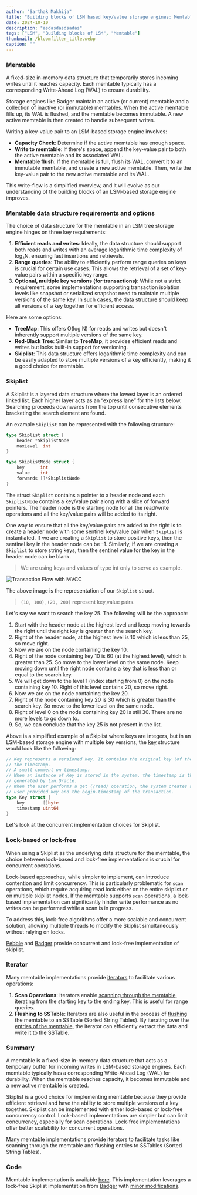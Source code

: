 ```yaml
---
author: "Sarthak Makhija"
title: "Building blocks of LSM based key/value storage engines: Memtable"
date: 2024-10-10
description: "asdasdasdsadas"
tags: ["LSM", "Building blocks of LSM", "Memtable"]
thumbnail: /bloomfilter_title.webp
caption: ""
---
```


### Memtable

A fixed-size in-memory data structure that temporarily stores incoming writes until it reaches capacity. Each memtable typically 
has a corresponding Write-Ahead Log (WAL) to ensure durability.

Storage engines like Badger maintain an active (or current) memtable and a collection of inactive (or immutable) memtables. 
When the active memtable fills up, its WAL is flushed, and the memtable becomes immutable. A new active memtable is then created 
to handle subsequent writes.

Writing a key-value pair to an LSM-based storage engine involves:

- **Capacity Check**: Determine if the active memtable has enough space.
- **Write to memtable**: If there's space, append the key-value pair to both the active memtable and its associated WAL.
- **Memtable flush**: If the memtable is full, flush its WAL, convert it to an immutable memtable, and create a new active memtable. 
Then, write the key-value pair to the new active memtable and its WAL.

This write-flow is a simplified overview, and it will evolve as our understanding of the building blocks of an LSM-based storage engine
improves.

### Memtable data structure requirements and options

The choice of data structure for the memtable in an LSM tree storage engine hinges on three key requirements:

1. **Efficient reads and writes**: Ideally, the data structure should support both reads and writes with an average logarithmic time complexity of log₂N, ensuring fast insertions and retrievals.
2. **Range queries**: The ability to efficiently perform range queries on keys is crucial for certain use cases. This allows the retrieval of a set of key-value pairs within a specific key range.
3. **Optional, multiple key versions (for transactions)**: While not a strict requirement, some implementations supporting transaction isolation levels like snapshot or serialized snapshot need to maintain multiple versions of the same key. In such cases, the data structure should keep all versions of a key together for efficient access.

Here are some options:

- **TreeMap**: This offers O(log N) for reads and writes but doesn't inherently support multiple versions of the same key.
- **Red-Black Tree**: Similar to **TreeMap**, it provides efficient reads and writes but lacks built-in support for versioning.
- **Skiplist**: This data structure offers logarithmic time complexity and can be easily adapted to store multiple versions of a key
efficiently, making it a good choice for memtable.  

### Skiplist

A Skiplist is a layered data structure where the lowest layer is an ordered linked list. Each higher layer acts as an “express lane” for the lists below. Searching proceeds downwards from the top until consecutive elements bracketing the search element are found.

An example `Skiplist` can be represented with the following structure:

```go
type Skiplist struct {
	header *SkiplistNode
	maxLevel  int
}

type SkiplistNode struct {
	key      int
	value    int
	forwards []*SkiplistNode
}
```

The struct `Skiplist` contains a pointer to a header node and each `SkiplistNode` contains a key/value pair along with a slice of forward pointers. 
The header node is the starting node for all the read/write operations and all the key/value pairs will be added to its right.

One way to ensure that all the key/value pairs are added to the right is to create a header node with some sentinel key/value pair 
when `Skiplist` is instantiated. If we are creating a `Skiplist` to store positive keys, then the sentinel key in the header node 
can be -1. Similarly, if we are creating a `Skiplist` to store string keys, then the sentinel value for the key in the header node 
can be blank.

> We are using keys and values of type int only to serve as example.

<div class="align-center-exclude-width-change">
    <img src="/Skiplist.png" alt="Transaction Flow with MVCC"/>
</div>

The above image is the representation of our `Skiplist` struct.

> `(10, 100)`, `(20, 200)` represent key,value pairs.

Let's say we want to search the key 25. The following will be the approach:

1. Start with the header node at the highest level and keep moving towards the right until the right key is greater than the search key.
2. Right of the header node, at the highest level is 10 which is less than 25, so move right.
3. Now we are on the node containing the key 10.
4. Right of the node containing key 10 is 60 (at the highest level), which is greater than 25. So move to the lower level on the
   same node. Keep moving down until the right node contains a key that is less than or equal to the search key.
5. We will get down to the level 1 (index starting from 0) on the node containing key 10. Right of this level contains 20, so move right.
6. Now we are on the node containing the key 20.
7. Right of the node containing key 20 is 30 which is greater than the search key. So move to the lower level on the same node.
8. Right of level 0 on the node containing key 20 is still 30. There are no more levels to go down to.
9. So, we can conclude that the key 25 is not present in the list.

Above is a simplified example of a Skiplist where keys are integers, but in an LSM-based storage engine with multiple key 
versions, the [key](https://github.com/SarthakMakhija/go-lsm/blob/main/kv/key.go) structure would look like the following:

```go
// Key represents a versioned key. It contains the original key (of the raw key) along with 
// the timestamp.
// A small comment on timestamp:
// When an instance of Key is stored in the system, the timestamp is the commit-timestamp, 
// generated by txn.Oracle.
// When the user performs a get (/read) operation, the system creates an instance of Key with the 
// user provided key and the begin-timestamp of the transaction.
type Key struct {
	key       []byte
	timestamp uint64
}
```

Let's look at the concurrent implementation choices for Skiplist.

### Lock-based or lock-free

When using a Skiplist as the underlying data structure for the memtable, the choice between lock-based and lock-free 
implementations is crucial for concurrent operations. 

Lock-based approaches, while simpler to implement, can introduce contention and limit concurrency. This is particularly 
problematic for `scan` operations, which require acquiring read lock either on the entire skiplist or on multiple skiplist nodes. 
If the memtable supports `scan` operations, a lock-based implementation can significantly hinder write performance as no writes 
can be performed while a scan is in progress. 

To address this, lock-free algorithms offer a more scalable and concurrent solution, allowing multiple threads to modify 
the Skiplist simultaneously without relying on locks.

[Pebble](https://github.com/cockroachdb/pebble/blob/999b65aeb0525a761bb4b78311945a9995769ff1/internal/arenaskl/skl.go)
and [Badger](https://github.com/dgraph-io/badger/blob/main/skl/skl.go) provide concurrent and lock-free implementation of skiplist.

### Iterator

Many memtable implementations provide [iterators](https://github.com/SarthakMakhija/go-lsm/blob/main/memory/memtable.go#L177) to facilitate various operations:

1. **Scan Operations**: Iterators enable [scanning through the memtable](https://github.com/SarthakMakhija/go-lsm/blob/main/memory/memtable.go#L117), 
iterating from the starting key to the ending key. This is useful for range queries.
2. **Flushing to SSTable**: Iterators are also useful in the process of [flushing](https://github.com/SarthakMakhija/go-lsm/blob/main/state/storage_state.go#L288) the memtable to an SSTable (Sorted String Tables). 
By iterating over the [entries of the memtable](https://github.com/SarthakMakhija/go-lsm/blob/main/memory/memtable.go#L123), the iterator can efficiently extract the data and write it to the SSTable.

### Summary

A memtable is a fixed-size in-memory data structure that acts as a temporary buffer for incoming writes in LSM-based storage 
engines. Each memtable typically has a corresponding Write-Ahead Log (WAL) for durability.
When the memtable reaches capacity, it becomes immutable and a new active memtable is created.

Skiplist is a good choice for implementing memtable because they provide efficient retrieval and have the ability to store 
multiple versions of a key together. Skiplist can be implemented with either lock-based or lock-free concurrency control. 
Lock-based implementations are simpler but can limit concurrency, especially for scan operations. Lock-free implementations 
offer better scalability for concurrent operations.

Many memtable implementations provide iterators to facilitate tasks like scanning through the memtable and flushing entries to SSTables (Sorted String Tables).

### Code

Memtable implementation is available [here](https://github.com/SarthakMakhija/go-lsm/blob/main/memory/memtable.go). This 
implementation leverages a lock-free Skiplist implementation from [Badger](https://github.com/dgraph-io/badger/blob/main/skl/skl.go) with [minor modifications](https://github.com/SarthakMakhija/go-lsm/tree/main/memory/external).